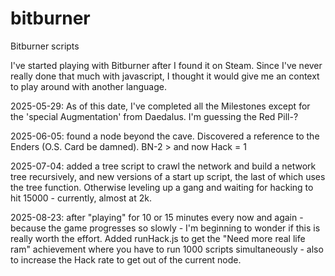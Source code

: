 # bitburner
Bitburner scripts

I've started playing with Bitburner after I found it on Steam. Since I've never really done that much with javascript, I thought it would give me an context to play around with another language. 

2025-05-29: As of this date, I've completed all the Milestones except for the 'special Augmentation' from Daedalus. I'm guessing the Red Pill-?

2025-06-05: found a node beyond the cave. Discovered a reference to the Enders (O.S. Card be damned). BN-2 > and now Hack = 1

2025-07-04: added a tree script to crawl the network and build a network tree recursively, and new versions of a start up script, the last of which uses the tree function. Otherwise leveling up a gang and waiting for hacking to hit 15000 - currently, almost at 2k.

2025-08-23: after "playing" for 10 or 15 minutes every now and again - because the game progresses so slowly - I'm beginning to wonder if this is really worth the effort. Added runHack.js to get the "Need more real life ram" achievement where you have to run 1000 scripts simultaneously - also to increase the Hack rate to get out of the current node.

